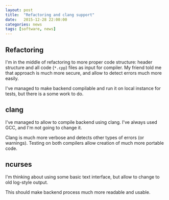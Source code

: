 ```yaml
---
layout: post
title:  "Refactoring and clang support"
date:   2015-12-28 22:00:00
categories: news
tags: [software, news]
---
```


Refactoring
-----------

I'm in the middle of refactoring to more proper code structure: header structure
and all code (`*.cpp`) files as input for compiler. My friend told me that approach
is much more secure, and allow to detect errors much more easily.

I've managed to make backend compilable and run it on local instance for tests,
but there is a some work to do.

clang
-----

I've managed to allow to compile backend using clang. I've always used GCC, and
I'm not going to change it.

Clang is much more verbose and detects other types of errors (or warnings). Testing
on both compilers allow creation of much more portable code.

ncurses
-------

I'm thinking about using some basic text interface, but allow to change to old
log-style output.

This should make backend process much more readable and usable.
